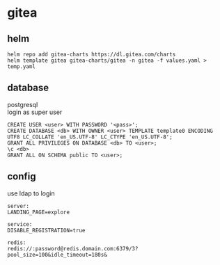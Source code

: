 # gitea

## helm

```
helm repo add gitea-charts https://dl.gitea.com/charts
helm template gitea gitea-charts/gitea -n gitea -f values.yaml > temp.yaml
```

## database

postgresql \
login as super user
```
CREATE USER <user> WITH PASSWORD '<pass>';
CREATE DATABASE <db> WITH OWNER <user> TEMPLATE template0 ENCODING UTF8 LC_COLLATE 'en_US.UTF-8' LC_CTYPE 'en_US.UTF-8';
GRANT ALL PRIVILEGES ON DATABASE <db> TO <user>;
\c <db>
GRANT ALL ON SCHEMA public TO <user>;
```

## config

use ldap to login
```
server:
LANDING_PAGE=explore

service:
DISABLE_REGISTRATION=true

redis:
redis://:password@redis.domain.com:6379/3?pool_size=100&idle_timeout=180s&
```
